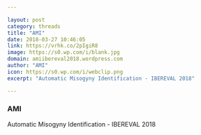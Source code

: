 ```yaml
---

layout: post
category: threads
title: "AMI"
date: 2018-03-27 10:46:05
link: https://vrhk.co/2pIgiR8
image: https://s0.wp.com/i/blank.jpg
domain: amiibereval2018.wordpress.com
author: "AMI"
icon: https://s0.wp.com/i/webclip.png
excerpt: "Automatic Misogyny Identification - IBEREVAL 2018"

---
```


### AMI

Automatic Misogyny Identification - IBEREVAL 2018